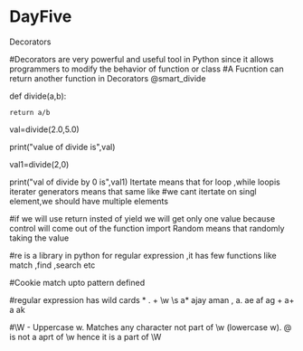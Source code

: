 # DayFive
Decorators

#Decorators are very powerful and useful tool in Python since it allows programmers to modify the behavior of function or class
#A Fucntion can return another function in Decorators
@smart_divide

def divide(a,b):

    return a/b



val=divide(2.0,5.0)



print("value of divide is",val)



val1=divide(2,0)



print("val of divide by 0 is",val1)
Itertate means that for loop ,while loopis iterater
generators means that same like 
#we cant itertate on singl element,we should have multiple elements

#if we will use return insted of  yield we will get only one value because control will come out of the function
import Random means that randomly taking the value



#re is a library in python for regular expression ,it has few functions like match ,find ,search etc   

#Cookie match upto pattern defined 

#regular expression has wild cards * . + \w \s a* ajay aman  , a. ae af ag + a+ a ak 

#\W - Uppercase w. Matches any character not part of \w (lowercase w). @ is not a aprt of \w hence it is a part of \W
